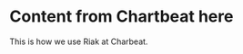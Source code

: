 <!--
name: riak-at-chartbeat
version : "0.1"
title : "How Chartbeat Uses Riak"
description: "Give an overview of how Chartbeat uses Riak."
coverImage : "https://raw.githubusercontent.com/outlearn-content/chartbeat-riak/master/images/Chartbeat-logo.png"
freshnessDate : 2015-06-01
license : ""
-->

<!-- @section -->

# Content from Chartbeat here

This is how we use Riak at Charbeat.
